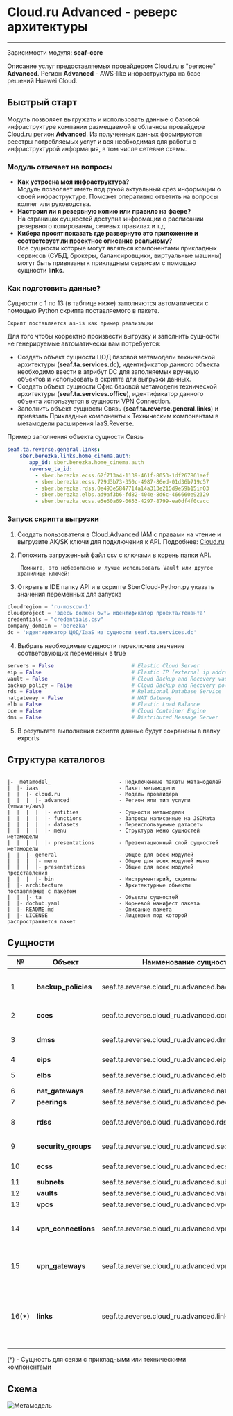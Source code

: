 # Cloud.ru Advanced - реверс архитектуры 
***
Зависимости модуля: **seaf-core**

Описание услуг предоставляемых провайдером Cloud.ru в "регионе" **Advanced**. 
Регион **Advanced** - AWS-like инфраструктура на базе решений Huawei Cloud.


## Быстрый старт

Модуль позволяет выгружать и использовать данные о базовой инфраструктуре компании размещаемой в облачном провайдере Cloud.ru регион **Advanced**.
Из полученных данных формируются реестры потребляемых услуг и вся необходимая для работы с инфраструктурой информация, в том числе сетевые схемы.

### Модуль отвечает на вопросы
- **Как устроена моя инфраструктура?**  
  Модуль позволяет иметь под рукой актуальный срез информации о своей инфраструктуре. Поможет оперативно ответить на вопросы коллег или руководства.
- **Настроил ли я резервную копию или правило на фаере?**  
  На страницах сущностей доступна информации о расписании резервного копирования, сетевых правилах и т.д.
- **Кибера просят показать где развернуто это приложение и соответсвует ли проектное описание реальному?**  
  Все сущности которые могут являться компонентами прикладных сервисов (СУБД, брокеры, балансировщики, виртуальные машины) могут быть привязаны к прикладным сервисам с помощью сущности **links**.

### Как подготовить данные?

Сущности с 1 по 13 (в таблице ниже) заполняются автоматически с помощью Python скрипта поставляемого в пакете.

    Скрипт поставляется as-is как пример реализации  


Для того чтобы корректно произвести выгрузку и заполнить сущности не генерируемые автоматически вам потребуется:
- Создать объект сущности ЦОД базовой метамодели технической архитектуры (**seaf.ta.services.dc**), идентификатор данного объекта необходимо ввести в атрибут DC для заполняемых вручную объектов и использовать в скрипте для выгрузки данных.
- Создать объект сущности Офис базовой метамодели технической архитектуры (**seaf.ta.services.office**), идентификатор данного объекта используется в сущности VPN Connection.
- Заполнить объект сущности Связь (**seaf.ta.reverse.general.links**) и привязать Прикладные компоненты к Техническим компонентам в метамодели расширения IaaS.Reverse.

Пример заполнения объекта сущности Связь
```yaml
seaf.ta.reverse.general.links:
    sber.berezka.links.home_cinema.auth:
       app_id: sber.berezka.home_cinema.auth
       reverse_ta_id:
         - sber.berezka.ecss.62f713a4-1139-461f-8053-1df267861aef
         - sber.berezka.ecss.729d3b73-350c-4987-86ed-01d36b719c57
         - sber.berezka.rdss.0e493e5847714a14a313e215d9e59b15in03
         - sber.berezka.elbs.ad9af3b6-fd82-404e-8d6c-466660e92329
         - sber.berezka.ecss.e5e60a69-0653-4297-8799-ea0df4f0cacc
```
### Запуск скрипта выгрузки
1. Создать пользователя в Cloud.Advanced IAM с правами на чтение и выгрузите AK/SK ключи для подключения
к API. Подробнее: [Cloud.ru](https://support.hc.sbercloud.ru/en-us/devg/apisign/api-sign-provide-aksk.html)
2. Положить загруженный файл csv с ключами в корень папки API.

        Помните, это небезопасно и лучше использовать Vault или другое хранилище ключей!
3. Открыть в IDE папку API и в скрипте SberCloud-Python.py указать значения переменных для запуска
```python
cloudregion = 'ru-moscow-1'                                                 # Регион для вызова API
cloudproject = 'здесь должен быть идентификатор проекта/тенанта'            # ID проекта, можно найти в консоли или раскомментировать ниже секцию Cloud Project
credentials = "credentials.csv"                                             # Файл с учетными данными SberCloud
company_domain = 'berezka'                                                  # Префикс/домен компании для наименвоания сущностей
dc = 'идентификатор ЦОД/IaaS из сущности seaf.ta.services.dc'               # Идентификатор сущности
```
4. Выбрать необходимые сущности переключив значение соответсвующих переменных в true
```python
servers = False                         # Elastic Cloud Server
eip = False                             # Elastic IP (external ip addresses)
vault = False                           # Cloud Backup and Recovery vaults
backup_policy = False                   # Cloud Backup and Recovery policies
rds = False                             # Relational Database Service                     
natgateway = False                      # NAT Gateway
elb = False                             # Elastic Load Balance
cce = False                             # Cloud Container Engine
dms = False                             # Distributed Message Server
```
5. В результате выполнения скрипта данные будут сохранены в папку exports


## Структура каталогов
```console

|- _metamodel_                      - Подключенные пакеты метамоделей
|  |- iaas                          - Пакет метамодели
|  |  |- cloud.ru                   - Модель провайдера
|  |  |  |- advanced                - Регион или тип услуги (vmware/aws)
|  |  |  |  |- entities             - Сущности метамодели
|  |  |  |  |- functions            - Запросы написанные на JSONata
|  |  |  |  |- datasets             - Переиспользуемые датасеты
|  |  |  |  |- menu                 - Структура меню сущностей метамодели
|  |  |  |  |- presentations        - Презентационный слой сущностей метамодели
|  |  |- general                    - Общее для всех модулей 
|  |  |  |- menu                    - Общие для всех модулей меню
|  |  |  |- presentations           - Общие для всех модулей представления
|  |  |  |- bin                     - Инструментарий, скрипты
|  |- architecture                  - Архитектурные объекты поставляемые с пакетом
|  |  |- ta                         - Объекты сущностей
|  |- dochub.yaml                   - Корневой манифест пакета
|  |- README.md                     - Описание пакета
|  |- LICENSE                       - Лицензия под которой распространяется пакет
```
## Сущности

| №   | **Объект**          | **Наименование сущности**                          | **Описание**                                                                          |
|-----|---------------------|----------------------------------------------------|---------------------------------------------------------------------------------------|
| 1   | **backup_policies** | 	seaf.ta.reverse.cloud_ru.advanced.backup_policies | 	Политики РК (расписания и привязка к vaults)                                         |
| 2   | **cces**            | 	seaf.ta.reverse.cloud_ru.advanced.cces	           | Кластеры kubernetes                                                                   |
| 3   | **dmss**            | 	seaf.ta.reverse.cloud_ru.advanced.dmss	           | Распределенные сервисы сообщений                                                      |
| 4   | **eips**            | 	seaf.ta.reverse.cloud_ru.advanced.eips	           | Elastic IPs                                                                           |
| 5   | **elbs**            | 	seaf.ta.reverse.cloud_ru.advanced.elbs	           | Elastic Load Balancers                                                                |
| 6   | **nat_gateways**    | 	seaf.ta.reverse.cloud_ru.advanced.nat_gateways	   | Nat Gateways                                                                          |
| 7   | **peerings**        | 	seaf.ta.reverse.cloud_ru.advanced.peerings	       | VPC Peerings                                                                          |
| 8   | **rdss**            | 	seaf.ta.reverse.cloud_ru.advanced.rdss	           | Relational Database Services                                                          |
| 9   | **security_groups** | 	seaf.ta.reverse.cloud_ru.advanced.security_groups | Группы безопасности                                                                   |
| 10  | **ecss**            | 	seaf.ta.reverse.cloud_ru.advanced.ecss            | Elastic Cloud Servers                                                                 |
| 11  | **subnets**         | 	seaf.ta.reverse.cloud_ru.advanced.subnets         | VPC Subnets                                                                           |
| 12  | **vaults**          | 	seaf.ta.reverse.cloud_ru.advanced.vaults          | Хранилища РК                                                                          |
| 13  | **vpcs**            | 	seaf.ta.reverse.cloud_ru.advanced.vpcs            | VPC                                                                                   |
| 14  | **vpn_connections** | 	seaf.ta.reverse.cloud_ru.advanced.vpn_connections | VPN соединения (заполняется вручную, нет API)                                         |
| 15  | **vpn_gateways**    | 	seaf.ta.reverse.cloud_ru.advanced.vpn_gateways    | VPN шлюзы (заполняется вручную, нет API)                                              |
| 16(*) | **links**           | seaf.ta.reverse.cloud_ru.advanced.links            | Сущность-связь прикладного компонента к техническому компоненту (заполняется вручную) |

(*) - Сущность для связи с прикладными или техническими компонентами

## Схема
![Метамодель](@entity/seaf.ta.reverse.general/metamodel_huawei)